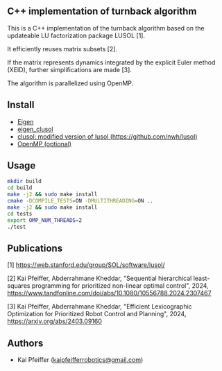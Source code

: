 ## C++ implementation of turnback algorithm

This is a C++ implementation of the turnback algorithm based on the updateable LU factorization package LUSOL [1].

It efficiently reuses matrix subsets [2].

If the matrix represents dynamics integrated by the explicit Euler method (XEID), further simplifications are made [3].

The algorithm is parallelized using OpenMP.

## Install 
   * [Eigen](http://eigen.tuxfamily.org/index.php?title=Main_Page)
   * [eigen_clusol](https://github.com/pfeiffer-kai/eigen_clusol)
   * [clusol: modified version of lusol (https://github.com/nwh/lusol)](https://github.com/pfeiffer-kai/clusol)
   * [OpenMP (optional)](https://www.openmp.org/)
   
## Usage

```bash
mkdir build
cd build
make -j2 && sudo make install
cmake -DCOMPILE_TESTS=ON -DMULTITHREADING=ON ..
make -j2 && sudo make install
cd tests
export OMP_NUM_THREADS=2
./test
```

## Publications

<a id="1">[1]</a> https://web.stanford.edu/group/SOL/software/lusol/

<a id="1">[2]</a> Kai Pfeiffer, Abderrahmane Kheddar, "Sequential hierarchical least-squares programming for prioritized non-linear optimal control", 2024, https://www.tandfonline.com/doi/abs/10.1080/10556788.2024.2307467

<a id="1">[3]</a> Kai Pfeiffer, Abderrahmane Kheddar, "Efficient Lexicographic Optimization for Prioritized Robot Control and Planning", 2024, https://arxiv.org/abs/2403.09160

## Authors

- Kai Pfeiffer (<kaipfeifferrobotics@gmail.com>) 
